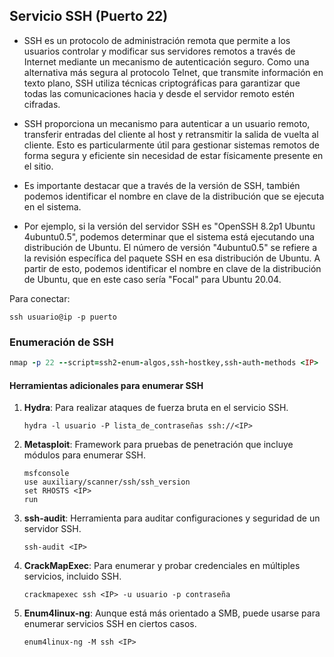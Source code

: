 ## Servicio SSH (Puerto 22)

- SSH es un protocolo de administración remota que permite a los usuarios controlar y modificar sus servidores remotos a través de Internet mediante un mecanismo de autenticación seguro. Como una alternativa más segura al protocolo Telnet, que transmite información en texto plano, SSH utiliza técnicas criptográficas para garantizar que todas las comunicaciones hacia y desde el servidor remoto estén cifradas.

- SSH proporciona un mecanismo para autenticar a un usuario remoto, transferir entradas del cliente al host y retransmitir la salida de vuelta al cliente. Esto es particularmente útil para gestionar sistemas remotos de forma segura y eficiente sin necesidad de estar físicamente presente en el sitio.

- Es importante destacar que a través de la versión de SSH, también podemos identificar el nombre en clave de la distribución que se ejecuta en el sistema.

- Por ejemplo, si la versión del servidor SSH es "OpenSSH 8.2p1 Ubuntu 4ubuntu0.5", podemos determinar que el sistema está ejecutando una distribución de Ubuntu. El número de versión "4ubuntu0.5" se refiere a la revisión específica del paquete SSH en esa distribución de Ubuntu. A partir de esto, podemos identificar el nombre en clave de la distribución de Ubuntu, que en este caso sería "Focal" para Ubuntu 20.04.

Para conectar:

```shell
ssh usuario@ip -p puerto
```

### Enumeración de SSH

```ruby
nmap -p 22 --script=ssh2-enum-algos,ssh-hostkey,ssh-auth-methods <IP>
```

#### Herramientas adicionales para enumerar SSH

1. **Hydra**: Para realizar ataques de fuerza bruta en el servicio SSH.
   ```shell
   hydra -l usuario -P lista_de_contraseñas ssh://<IP>
   ```

2. **Metasploit**: Framework para pruebas de penetración que incluye módulos para enumerar SSH.
   ```shell
   msfconsole
   use auxiliary/scanner/ssh/ssh_version
   set RHOSTS <IP>
   run
   ```

3. **ssh-audit**: Herramienta para auditar configuraciones y seguridad de un servidor SSH.
   ```shell
   ssh-audit <IP>
   ```

4. **CrackMapExec**: Para enumerar y probar credenciales en múltiples servicios, incluido SSH.
   ```shell
   crackmapexec ssh <IP> -u usuario -p contraseña
   ```

5. **Enum4linux-ng**: Aunque está más orientado a SMB, puede usarse para enumerar servicios SSH en ciertos casos.
   ```shell
   enum4linux-ng -M ssh <IP>
   ```
